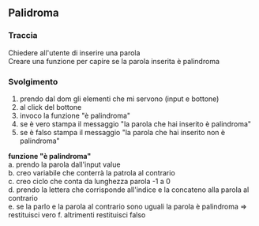 ## Palidroma
### Traccia

Chiedere all'utente di inserire una parola  
Creare una funzione per capire se la parola inserita è palindroma  

### Svolgimento

1. prendo dal dom gli elementi che mi servono (input e bottone)
2. al click del bottone
3. invoco la funzione "è palindroma"
4. se è vero stampa il messaggio "la parola che hai inserito è palindroma"
5. se è falso stampa il messaggio "la parola che hai inserito non è palindroma"



**funzione "è palindroma"**  
a. prendo la parola dall'input value   
b. creo variabile che conterrà la patrola al contrario  
c. creo ciclo che conta da lunghezza parola -1 a 0  
d. prendo la lettera che corrisponde all'indice e la concateno alla parola al contrario  
e. se la parlo e la parola al contrario sono uguali la parola è palindroma => restituisci vero
f. altrimenti restituisci falso

